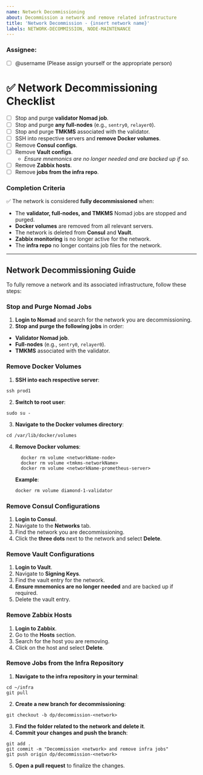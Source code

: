 ```yaml
---
name: Network Decommissioning
about: Decommission a network and remove related infrastructure
title: 'Network Decommission - {insert network name}'
labels: NETWORK-DECOMMISSION, NODE-MAINTENANCE
---
```


### Assignee:
- [ ] @username (Please assign yourself or the appropriate person)

# ✅ **Network Decommissioning Checklist**
- [ ] Stop and purge **validator Nomad job**.
- [ ] Stop and purge **any full-nodes** (e.g., `sentry0`, `relayer0`).
- [ ] Stop and purge **TMKMS** associated with the validator.
- [ ] SSH into respective servers and **remove Docker volumes**.
- [ ] Remove **Consul configs**.
- [ ] Remove **Vault configs**.
    - *Ensure mnemonics are no longer needed and are backed up if so.*
- [ ] Remove **Zabbix hosts**.
- [ ] Remove **jobs from the infra repo**.

### **Completion Criteria**
✅ The network is considered **fully decommissioned** when:
  - The **validator, full-nodes, and TMKMS** Nomad jobs are stopped and purged.
  - **Docker volumes** are removed from all relevant servers.
  - The network is deleted from **Consul** and **Vault**.
  - **Zabbix monitoring** is no longer active for the network.
  - The **infra repo** no longer contains job files for the network.

---

## **Network Decommissioning Guide**
To fully remove a network and its associated infrastructure, follow these steps:

### **Stop and Purge Nomad Jobs**
  1. **Login to Nomad** and search for the network you are decommissioning.
2. **Stop and purge the following jobs** in order:
  - **Validator Nomad job**.
  - **Full-nodes** (e.g., `sentry0`, `relayer0`).
  - **TMKMS** associated with the validator.

### **Remove Docker Volumes**
1. **SSH into each respective server**:
  ```
  ssh prod1
  ```
2. **Switch to root user**:
  ```
  sudo su -
  ```
3. **Navigate to the Docker volumes directory**:
  ```
  cd /var/lib/docker/volumes
  ```
4. **Remove Docker volumes**:
    ```
      docker rm volume <networkName-node>
      docker rm volume <tmkms-networkName>
      docker rm volume <networkName-prometheus-server>
      ```
      **Example**:
      ```sh
      docker rm volume diamond-1-validator
      ```

### **Remove Consul Configurations**
  1. **Login to Consul**.
  2. Navigate to the **Networks** tab.
  3. Find the network you are decommissioning.
  4. Click the **three dots** next to the network and select **Delete**.
  
### **Remove Vault Configurations**
  1. **Login to Vault**.
  2. Navigate to **Signing Keys**.
  3. Find the vault entry for the network.
  4. **Ensure mnemonics are no longer needed** and are backed up if required.
  5. Delete the vault entry.
  
### **Remove Zabbix Hosts**
  1. **Login to Zabbix**.
  2. Go to the **Hosts** section.
  3. Search for the host you are removing.
  4. Click on the host and select **Delete**.

### **Remove Jobs from the Infra Repository**
1. **Navigate to the infra repository in your terminal**:
  ```
  cd ~/infra
  git pull
  ```
2. **Create a new branch for decommissioning**:
  ```
  git checkout -b dp/decommission-<network>
  ```
  3. **Find the folder related to the network and delete it**.
4. **Commit your changes and push the branch**:
  ```
  git add .
  git commit -m "Decommission <network> and remove infra jobs"
  git push origin dp/decommission-<network>
  ```
  5. **Open a pull request** to finalize the changes.
